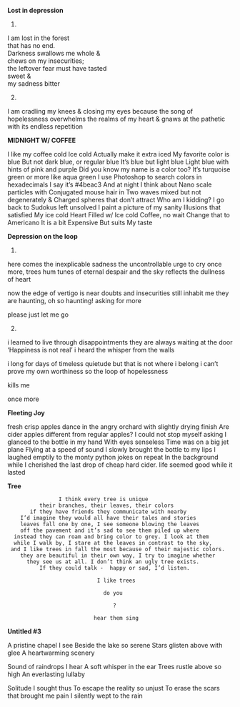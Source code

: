 **Lost in depression**

1.

I am lost in the forest \
that has no end. \
Darkness swallows me whole & \
chews on my insecurities; \
the leftover fear must have tasted \
sweet & \
my sadness bitter

2.

I am cradling my knees &
closing my eyes because
the song of hopelessness
overwhelms the realms of my heart &
gnaws at the pathetic
with its endless repetition


**MIDNIGHT W/ COFFEE**


I like my coffee cold
Ice cold
Actually make it extra iced
My favorite color is blue
But not dark blue, or regular blue
It’s blue but light blue
Light blue with hints of pink and purple
Did you know my name is a color too?
It’s turquoise green or more like aqua green
I use Photoshop to search colors in hexadecimals
I say it’s #4beac3
And at night I think about
Nano scale particles with
Conjugated mouse hair in
Two waves mixed but not degenerately &
Charged spheres that don’t attract
Who am I kidding?
I go back to
Sudokus left unsolved
I paint a picture of my sanity
Illusions that satisfied
My ice cold
Heart
Filled w/
Ice cold
Coffee, no wait
Change that to
Americano
It is a bit
Expensive
But suits
My taste

**Depression on the loop**


1.
here comes the inexplicable sadness
the uncontrollable urge to cry
once more, trees hum tunes of eternal despair
and the sky reflects the dullness of heart

now the edge of vertigo is near
doubts and insecurities still inhabit me
they are haunting, oh so haunting!
asking for more

please
just
let me go

2.
i learned to live through disappointments
they are always waiting at the door
‘Happiness is not real’
i heard the whisper from the walls

i long for days of timeless quietude
but that is not where i belong
i can’t prove my own worthiness
so the loop of hopelessness

kills me

once more


**Fleeting Joy**


fresh crisp apples dance
in the angry orchard
with slightly drying finish
Are cider apples different
from regular apples?
I could not stop myself asking
I glanced to
the bottle in my hand
With eyes senseless
Time was on a big jet plane
Flying at a speed of sound
I slowly brought the bottle to my lips
I laughed emptily to the
monty python jokes
on repeat
In the background
while I cherished the last
drop of cheap hard cider.
life seemed good
while it lasted

**Tree**
  
 
                    I think every tree is unique
              their branches, their leaves, their colors
           if they have friends they communicate with nearby
        I’d imagine they would all have their tales and stories
        leaves fall one by one, I see someone blowing the leaves
        off the pavement and it’s sad to see them piled up where
      instead they can roam and bring color to grey. I look at them 
      while I walk by, I stare at the leaves in contrast to the sky,
     and I like trees in fall the most because of their majestic colors.
        they are beautiful in their own way, I try to imagine whether
          they see us at all. I don’t think an ugly tree exists.
              If they could talk -  happy or sad, I’d listen.
                                
                                I like trees
                                  
                                  do you
                                     
                                     ?
 
                               hear them sing
                              
   
**Untitled #3** 


A pristine chapel I see
Beside the lake so serene
Stars glisten above with glee
A heartwarming scenery 

Sound of raindrops I hear
A soft whisper in the ear
Trees rustle above so high
An everlasting lullaby

Solitude I sought thus
To escape the reality so unjust
To erase the scars that brought me pain
I silently wept to the rain




